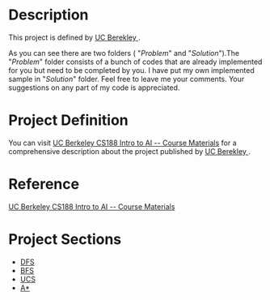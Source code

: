 # Description
This project is defined by [UC Berekley ](https://www.berkeley.edu/).

As you can see there are two folders ( "_Problem_" and "_Solution_").The "_Problem_" folder consists of a bunch of codes that are already implemented for you but need to be completed by you. I have put my own implemented sample in  "_Solution_" folder. Feel free to leave me your comments. Your suggestions on any part of my code is appreciated.

# Project Definition
You can visit [UC Berkeley CS188 Intro to AI -- Course Materials](http://ai.berkeley.edu/search.html) for a comprehensive description about the project published by [UC Berekley ](https://www.berkeley.edu/).

# Reference
[UC Berkeley CS188 Intro to AI -- Course Materials](http://ai.berkeley.edu/search.html)

# Project Sections
  - [DFS](https://github.com/hosseindehghanipour1998/Artificial_Intelligence/blob/4b1a35d2877568fb1e39d6833ab379e54a65f168/1-Pacman/1%20-%20Solution/search.py#L80)
  - [BFS](https://github.com/hosseindehghanipour1998/Artificial_Intelligence/blob/4b1a35d2877568fb1e39d6833ab379e54a65f168/1-Pacman/1%20-%20Solution/search.py#L127)
  - [UCS](https://github.com/hosseindehghanipour1998/Artificial_Intelligence/blob/4b1a35d2877568fb1e39d6833ab379e54a65f168/1-Pacman/1%20-%20Solution/search.py#L162)
  - [A*](https://github.com/hosseindehghanipour1998/Artificial_Intelligence/blob/eb4e5b7bee5cd53ccb9ea83355744395156ee076/1-Pacman/1%20-%20Solution/search.py#L208)
